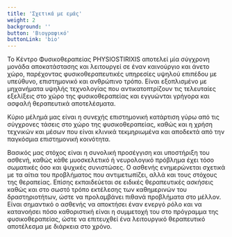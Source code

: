 ```yaml
---
title: 'Σχετικά με εμάς'
weight: 2
background: ''
button: 'Βιογραφικό'
buttonLink: 'bio'
---
```


Το Κέντρο Φυσικοθεραπείας PHYSIOSTIRIXIS αποτελεί μία σύγχρονη μονάδα αποκατάστασης και λειτουργεί σε έναν καινούργιο και άνετο χώρο, παρέχοντας φυσικοθεραπευτικές υπηρεσίες υψηλού επιπέδου με υπεύθυνο, επιστημονικό και ανθρώπινο τρόπο. Είναι εξοπλισμένο με μηχανήματα υψηλής τεχνολογίας που αντικατοπτρίζουν τις τελευταίες εξελίξεις στο χώρο της φυσικοθεραπείας και εγγυώνται γρήγορα και ασφαλή θεραπευτικά αποτελέσματα.

Κύριο μέλημά μας είναι η συνεχής επιστημονική κατάρτιση γύρω από τις σύγχρονες τάσεις στο χώρο της φυσικοθεραπείας, καθώς και η χρήση τεχνικών και μέσων που είναι κλινικά τεκμηριωμένα και αποδεκτά από την παγκόσμια επιστημονική κοινότητα.

Βασικός μας στόχος είναι η συνολική προσέγγιση και υποστήριξη του ασθενή, καθώς κάθε μυοσκελετικό ή νευρολογικό πρόβλημα έχει τόσο σωματικές όσο και ψυχικές συνιστώσες. Ο ασθενής ενημερώνεται σχετικά με τα αίτια του προβλήματος που αντιμετωπίζει, αλλά και τους στόχους της θεραπείας. Επίσης εκπαιδεύεται σε ειδικές θεραπευτικές ασκήσεις καθώς και στο σωστό τρόπο εκτέλεσης των καθημερινών του δραστηριοτήτων, ώστε να προλαμβάνει πιθανά προβλήματα στο μέλλον. Είναι σημαντικό ο ασθενής να αποκτήσει έναν ενεργό ρόλο και να κατανοήσει πόσο καθοριστική είναι η συμμετοχή του στο πρόγραμμα της φυσικοθεραπείας, ώστε να επιτευχθεί ένα λειτουργικό θεραπευτικό αποτέλεσμα με διάρκεια στο χρόνο.
